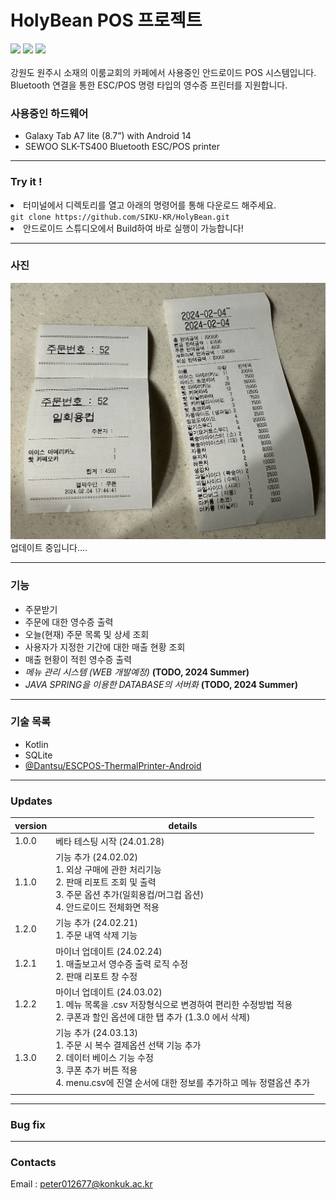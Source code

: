 # HolyBean POS 프로젝트
<div> 
<img src="https://img.shields.io/badge/Kotlin-7F52FF?style=for-the-badge&logo=Kotlin&logoColor=white">
<img src="https://img.shields.io/badge/Android-34A853?style=for-the-badge&logo=Android&logoColor=white">
<img src="https://img.shields.io/badge/SQLite-003B57?style=for-the-badge&logo=SQLite&logoColor=white">
</div>

<br/>
강원도 원주시 소재의 이룸교회의 카페에서 사용중인 안드로이드 POS 시스템입니다.
<br>
Bluetooth 연결을 통한 ESC/POS 명령 타입의 영수증 프린터를 지원합니다.

### 사용중인 하드웨어

- Galaxy Tab A7 lite (8.7”) with Android 14
- SEWOO SLK-TS400 Bluetooth ESC/POS printer

---

### Try it !
<li>터미널에서 디렉토리를 열고 아래의 명령어를 통해 다운로드 해주세요.</li>
<code>git clone https://github.com/SIKU-KR/HolyBean.git</code>
<li>안드로이드 스튜디오에서 Build하여 바로 실행이 가능합니다!</li>

---

### 사진
![img1](./docs/imgsrc/IMG_4935.jpg) <br/>
업데이트 중입니다....

---

### 기능

- 주문받기
- 주문에 대한 영수증 출력
- 오늘(현재) 주문 목록 및 상세 조회
- 사용자가 지정한 기간에 대한 매출 현황 조회
- 매출 현황이 적힌 영수증 출력
- *메뉴 관리 시스템 (WEB 개발예정)* **(TODO, 2024 Summer)**
- *JAVA SPRING을 이용한 DATABASE의 서버화* **(TODO, 2024 Summer)**

---

### 기술 목록

- Kotlin
- SQLite
- [@Dantsu/ESCPOS-ThermalPrinter-Android](https://github.com/DantSu/ESCPOS-ThermalPrinter-Android)

---

### Updates

| version | details                                                                                                                                                                            |
|---------|------------------------------------------------------------------------------------------------------------------------------------------------------------------------------------|
| 1.0.0   | 베타 테스팅 시작 (24.01.28)                                                                                                                                                 |
| 1.1.0   | 기능 추가 (24.02.02) <br> 1. 외상 구매에 관한 처리기능 <br> 2. 판매 리포트 조회 및 출력 <br> 3. 주문 옵션 추가(일회용컵/머그컵 옵션) <br> 4. 안드로이드 전체화면 적용                 |
| 1.2.0   | 기능 추가 (24.02.21) <br> 1. 주문 내역 삭제 기능                                                                                                       |
| 1.2.1   | 마이너 업데이트 (24.02.24) <br> 1. 매출보고서 영수증 출력 로직 수정 <br> 2. 판매 리포트 창 수정                                                                                  |
| 1.2.2   | 마이너 업데이트 (24.03.02) <br> 1. 메뉴 목록을 .csv 저장형식으로 변경하여 편리한 수정방법 적용 <br> 2. 쿠폰과 할인 옵션에 대한 탭 추가 (1.3.0 에서 삭제)                                    |
| 1.3.0   | 기능 추가 (24.03.13) <br> 1. 주문 시 복수 결제옵션 선택 기능 추가 <br> 2. 데이터 베이스 기능 수정 <br> 3. 쿠폰 추가 버튼 적용 <br> 4. menu.csv에 진열 순서에 대한 정보를 추가하고 메뉴 정렬옵션 추가 | 
|         |                                                                                                                                                                                    |

---

### Bug fix

---

### Contacts
Email : peter012677@konkuk.ac.kr
